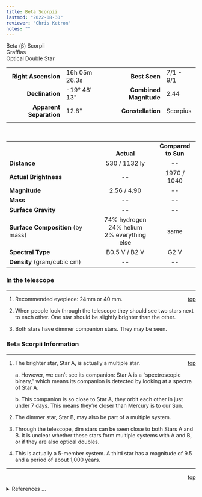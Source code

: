 ```yaml
---
title: Beta Scorpii
lastmod: "2022-08-30"
reviewer: "Chris Ketron"
notes: ""
---
```


<script src="/notes/js/whatsup.js"></script>
<script type="text/javascript">
	var objectName ="Graffias"
	var objectDesc ="Beta Scorpii<br/>Optical Double Star<br/>in the Constellation<br/>Scorpius"
	var objectImage=""
</script>

<span style='float:right;'><div id=whatsup></div>

Beta (&beta;) Scorpii  
Graffias  
Optical Double Star  

|   |   |   |   |
|--:|:--|--:|:--|
|**Right Ascension**|16h 05m 26.3s|**Best Seen**| 7/1 - 9/1 |
|**Declination**|-19&deg; 48' 13"|**Combined Magnitude**| 2.44 |
|**Apparent Separation** | 12.8" |**Constellation**| Scorpius |
|   |   |   |   |

<br/>

|   |   |   |
|---|:---:|:---:|
|   | <br/>**Actual**| **Compared<br/>to Sun** |
|**Distance** | 530 / 1132 ly | -- |
|**Actual Brightness** | -- | 1970 / 1040 |
|**Magnitude** | 2.56 / 4.90 | -- |
|**Mass**	             | -- | -- |
|**Surface Gravity**	 | -- | -- |
|**Surface Composition** (by mass) |74% hydrogen<br/>24% helium<br/>2% everything else| same |
|**Spectral Type**       | B0.5 V / B2 V | G2 V | 
|**Density** (gram/cubic cm) | -- | -- | 

### In the telescope

---
<span style='float:right;'>[top](#)</span>

1.  Recommended eyepiece: 24mm or 40 mm.

2.  When people look through the telescope they should see two stars next to each other.  One star should be slightly brighter than the other.

3.  Both stars have dimmer companion stars.  They may be seen.

### Beta Scorpii Information

---
<span style='float:right;'>[top](#)</span>

1.  The brighter star, Star A, is actually a multiple star.
 
    a.  However, we can’t see its companion: Star A is a “spectroscopic binary,” which means its companion is detected by looking at a spectra of Star A.

    b.  This companion is so close to Star A, they orbit each other in just under 7 days.  This means they’re closer than Mercury is to our Sun.

2.  The dimmer star, Star B, may also be part of a multiple system.

3.  Through the telescope, dim stars can be seen close to both Stars A and B.  It is unclear whether these stars form multiple systems with A and B, or if they are also optical doubles.

1.	This is actually a 5-member system.  A third star has a magnitude of 9.5 and a period of about 1,000 years.

---
<span style='float:right;'>[top](#)</span>
<br/>
<details>
<summary>References ...</summary>

|   |   |   | 
|---|---|---|
|**Item**|**Updated**|**Notes**| 
|Coordinates|2002-11-27|difference between two, SIMBAD and Scott’s The Flamsteed Collection|
|Combined Magnitude|2002-11-27|with Flamsteed|
|Apparent Separation|2002-11-27|with Flamsteed|
|Distance|2002-11-27|with Flamsteed and SIMBAD|
|Actual Brightness|2002-11-27|with Flamsteed|
|Magnitude|2002-11-27|with Flamsteed|
|Mass| -- |   |
|Surface Gravity| -- |   |
|Surface Composition|2003-01-06|OK for all stars|
|Spectral Type|2002-11-27|with Flamsteed and SIMBAD|
|Density| -- |   |
|Other Information|2002-11-27|from <http://skyandtelescope.com/news/current/article_801_1.asp> and SIMBAD<br/>**NOTE**: SIMBAD says Star A (HD 144217) is a “spectroscopic binary” while B (HD 144218) is a “Star in double system”<br/>Multiple Stars: <http://stars.astro.illinois.edu/sow/graffias.html>|
